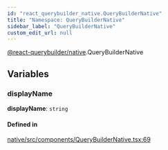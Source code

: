 ```yaml
---
id: "react_querybuilder_native.QueryBuilderNative"
title: "Namespace: QueryBuilderNative"
sidebar_label: "QueryBuilderNative"
custom_edit_url: null
---
```


[@react-querybuilder/native](../modules/react_querybuilder_native.md).QueryBuilderNative

## Variables

### displayName

 **displayName**: `string`

#### Defined in

[native/src/components/QueryBuilderNative.tsx:69](https://github.com/react-querybuilder/react-querybuilder/blob/55590db8/packages/native/src/components/QueryBuilderNative.tsx#L69)
